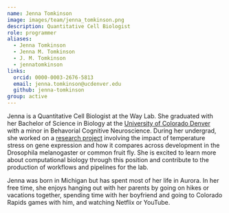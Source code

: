 ```yaml
---
name: Jenna Tomkinson
image: images/team/jenna_tomkinson.png
description: Quantitative Cell Biologist
role: programmer
aliases:
  - Jenna Tomkinson
  - Jenna M. Tomkinson
  - J. M. Tomkinson
  - jennatomkinson
links:
  orcid: 0000-0003-2676-5813
  email: jenna.tomkinson@ucdenver.edu
  github: jenna-tomkinson
group: active
---
```


Jenna is a Quantitative Cell Biologist at the Way Lab.
She graduated with her Bachelor of Science in Biology at the [University of Colorado Denver](https://www.ucdenver.edu/) with a minor in Behavorial Cognitive Neuroscience.
During her undergrad, she worked on a [research project](https://symposium.foragerone.com/2022-racas/presentations/45498) involving the impact of temperature stress on gene expression and how it compares across development in the Drosophila melanogaster or common fruit fly.
She is excited to learn more about computational biology through this position and contribute to the production of workflows and pipelines for the lab. 

Jenna was born in Michigan but has spent most of her life in Aurora. 
In her free time, she enjoys hanging out with her parents by going on hikes or vacations together, spending time with her boyfriend and going to Colorado Rapids games with him, and watching Netflix or YouTube. 
